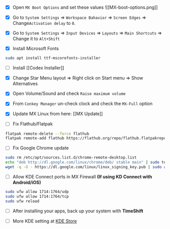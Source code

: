 - [x] Open `MX Boot Options`  and set these values
![[MX-boot-options.png]]

- [x] Go to `System Settings` => `Workspace Bahavior` => `Screen Edges` => Change`Activation delay` to `0`. 

- [x] Go to `System Settings` => `Input Devices` => `Layouts` => `Main Shortcuts` => Change it to `Alt+Shift`

- [x] Install Microsoft Fonts
```bash
sudo apt install ttf-mscorefonts-installer
```
- [ ] Install [[Codex Installer]]

- [x] Change Star Menu layout => Right click on Start menu => Show Alternatives

- [x] Open Volume/Sound and check `Raise maximum volume`

- [x] From `Conkey Manager` un-check clock and check the `MX-Full` option

- [x] Update MX Linux from here: [[MX Update]]

- [ ] Fix Flathub/Flatpak
```bash
flatpak remote-delete --force flathub
flatpak remote-add flathub https://flathub.org/repo/flathub.flatpakrepo
```

- [ ] Fix Google Chrome update
```bash
sudo rm /etc/apt/sources.list.d/chrome-remote-desktop.list
echo "deb http://dl.google.com/linux/chrome/deb/ stable main" | sudo tee /etc/apt/sources.list.d/google-chrome.list  
wget -q -O - https://dl.google.com/linux/linux_signing_key.pub | sudo apt-key add -
```

- [ ] Allow KDE Connect ports in MX Firewall **(If using KD Connect with Android/iOS)**
```bash
sudo ufw allow 1714:1764/udp
sudo ufw allow 1714:1764/tcp
sudo ufw reload
```

- [ ] After installing your apps, back up your system with **TimeShift**

- [ ] More KDE setting at [KDE Store](https://store.kde.org/browse/)